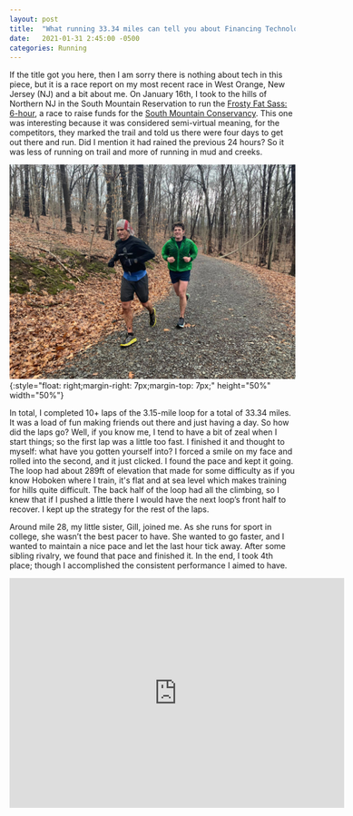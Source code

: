 ```yaml
---
layout: post
title:  "What running 33.34 miles can tell you about Financing Technology? If someone knows, could they tell me?"
date:   2021-01-31 2:45:00 -0500
categories: Running
---
```


If the title got you here, then I am sorry there is nothing about tech in this piece, but it is a race report on my most recent race in West Orange, New Jersey (NJ) and a bit about me. On January 16th, I took to the hills of Northern NJ in the South Mountain Reservation to run the [Frosty Fat Sass: 6-hour](https://ultrasignup.com/register.aspx?did=80681), a race to raise funds for the [South Mountain Conservancy](https://www.somocon.org/). This one was interesting because it was considered semi-virtual meaning, for the competitors, they marked the trail and told us there were four days to get out there and run. Did I mention it had rained the previous 24 hours? So it was less of running on trail and more of running in mud and creeks.


![](/assets/JarredRunOnTrailForBlog.jpg){:style="float: right;margin-right: 7px;margin-top: 7px;" height="50%" width="50%"}

In total, I completed 10+ laps of the 3.15-mile loop for a total of 33.34 miles. It was a load of fun making friends out there and just having a day. So how did the laps go? Well, if you know me, I tend to have a bit of zeal when I start things; so the first lap was a little too fast. I finished it and thought to myself: what have you gotten yourself into? I forced a smile on my face and rolled into the second, and it just clicked. I found the pace and kept it going. The loop had about 289ft of elevation that made for some difficulty as if you know Hoboken where I train, it's flat and at sea level which makes training for hills quite difficult. The back half of the loop had all the climbing, so I knew that if I pushed a little there I would have the next loop’s front half to recover. I kept up the strategy for the rest of the laps. 

Around mile 28, my little sister, Gill, joined me. As she runs for sport in college, she wasn’t the best pacer to have. She wanted to go faster, and I wanted to maintain a nice pace and let the last hour tick away. After some sibling rivalry, we found that pace and finished it. In the end, I took 4th place; though I accomplished the consistent performance I aimed to have. 

<iframe height='405' width='590' frameborder='0' allowtransparency='true' scrolling='no' src='https://www.strava.com/activities/4631769378/embed/939c3c57a6b4c37203d5485e8b07123f599d9344'></iframe>


